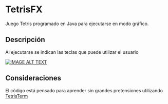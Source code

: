 # TetrisFX

Juego Tetris programado en Java para ejecutarse en modo gráfico.

## Descripción

Al ejecutarse se indican las teclas que puede utilizar el usuario

[![IMAGE ALT TEXT](https://img.youtube.com/vi/iCk57OYj3JA/0.jpg)](https://youtu.be/iCk57OYj3JA "01. TetrisTerm")

## Consideraciones

El código está pensado para aprender sin grandes pretensiones utilizando [TetrisTerm](https://github.com/aetxabao/TetrisTerm)
